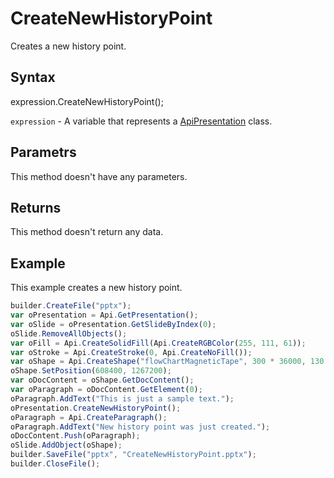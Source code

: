 # CreateNewHistoryPoint

Creates a new history point.

## Syntax

expression.CreateNewHistoryPoint();

`expression` - A variable that represents a [ApiPresentation](../ApiPresentation.md) class.

## Parametrs

This method doesn't have any parameters.

## Returns

This method doesn't return any data.

## Example

This example creates a new history point.

```javascript
builder.CreateFile("pptx");
var oPresentation = Api.GetPresentation();
var oSlide = oPresentation.GetSlideByIndex(0);
oSlide.RemoveAllObjects();
var oFill = Api.CreateSolidFill(Api.CreateRGBColor(255, 111, 61));
var oStroke = Api.CreateStroke(0, Api.CreateNoFill());
var oShape = Api.CreateShape("flowChartMagneticTape", 300 * 36000, 130 * 36000, oFill, oStroke);
oShape.SetPosition(608400, 1267200);
var oDocContent = oShape.GetDocContent();
var oParagraph = oDocContent.GetElement(0);
oParagraph.AddText("This is just a sample text.");
oPresentation.CreateNewHistoryPoint();
oParagraph = Api.CreateParagraph();
oParagraph.AddText("New history point was just created.");
oDocContent.Push(oParagraph);
oSlide.AddObject(oShape);
builder.SaveFile("pptx", "CreateNewHistoryPoint.pptx");
builder.CloseFile();
```